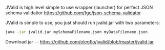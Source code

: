 JValid is high level simple to use wrapper (launcher) for perfect JSON schema validatior https://github.com/fge/json-schema-validator

JValid is simple to use, you just should run jvalid.jar with two parameters:

```bash
java -jar jvalid.jar mySchemaFilename.json myDataFilename.json
```

Download jar -- https://github.com/olegflo/jvalid/blob/master/jvalid.jar